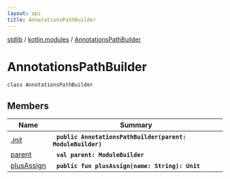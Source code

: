 ```yaml
---
layout: api
title: AnnotationsPathBuilder
---
```

[stdlib](../../index.md) / [kotlin.modules](../index.md) / [AnnotationsPathBuilder](index.md)

# AnnotationsPathBuilder

```
class AnnotationsPathBuilder
```

## Members

| Name | Summary |
|------|---------|
|[*.init*](_init_.md)|&nbsp;&nbsp;**`public AnnotationsPathBuilder(parent: ModuleBuilder)`**<br>|
|[parent](parent.md)|&nbsp;&nbsp;**`val parent: ModuleBuilder`**<br>|
|[plusAssign](plusAssign.md)|&nbsp;&nbsp;**`public fun plusAssign(name: String): Unit`**<br>|
